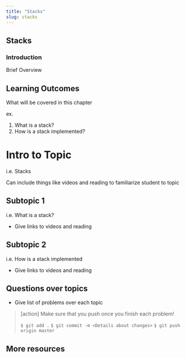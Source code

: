 ```yaml
---
title: "Stacks"
slug: stacks
---
```


## Stacks

### Introduction

Brief Overview

## Learning Outcomes
What will be covered in this chapter

ex.
1. What is a stack?
1. How is a stack implemented?

# Intro to Topic

i.e. Stacks

Can include things like videos and reading to familiarize student to topic

## Subtopic 1

i.e. What is a stack?

- Give links to videos and reading


## Subtopic 2

i.e. How is a stack implemented

- Give links to videos and reading


## Questions over topics

- Give list of problems over each topic

>[action]
>Make sure that you push once you finish each problem!
>
>```$ git add .```
>```$ git commit -m <Details about changes>```
>```$ git push origin master```

## More resources
